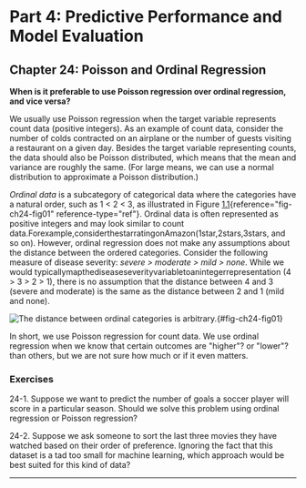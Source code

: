 







# Part 4: Predictive Performance and Model Evaluation [](#part-4-predictive-performance-and-model-evaluation)

## Chapter 24: Poisson and Ordinal Regression [](#chapter-24-poisson-and-ordinal-regression)



**When is it preferable to use Poisson regression over ordinal
regression, and vice versa?**

We usually use Poisson regression when the target variable represents
count data (positive integers). As an example of count data, consider
the number of colds contracted on an airplane or the number of guests
visiting a restaurant on a given day. Besides the target variable
representing counts, the data should also be Poisson distributed, which
means that the mean and variance are roughly the same. (For large means,
we can use a normal distribution to approximate a Poisson distribution.)

*Ordinal data* is a subcategory of categorical data where the categories
have a natural order, such as 1 \< 2 \< 3, as illustrated in
Figure [1.1](#fig-ch24-fig01){reference="fig-ch24-fig01"
reference-type="ref"}. Ordinal data is often represented as positive
integers and may look similar to count
data.Forexample,considerthestarratingonAmazon(1star,2stars,3stars, and
so on). However, ordinal regression does not make any assumptions about
the distance between the ordered categories. Consider the following
measure of disease severity: *severe \> moderate \> mild \> none*. While
we would typicallymapthediseaseseverityvariabletoanintegerrepresentation
(4 \> 3 \> 2 \> 1), there is no assumption that the distance between 4
and 3 (severe and moderate) is the same as the distance between 2 and 1
(mild and none).

![The distance between ordinal categories is
arbitrary.](../images/ch24-fig01.png){#fig-ch24-fig01}

In short, we use Poisson regression for count data. We use ordinal
regression when we know that certain outcomes are "higher"? or
"lower"? than others, but we are not sure how much or if it even
matters.

### Exercises [](#exercises)

24-1. Suppose we want to predict the number of goals a soccer player
will score in a particular season. Should we solve this problem using
ordinal regression or Poisson regression?

24-2. Suppose we ask someone to sort the last three movies they have
watched based on their order of preference. Ignoring the fact that this
dataset is a tad too small for machine learning, which approach would be
best suited for this kind of data?


------------------------------------------------------------------------

